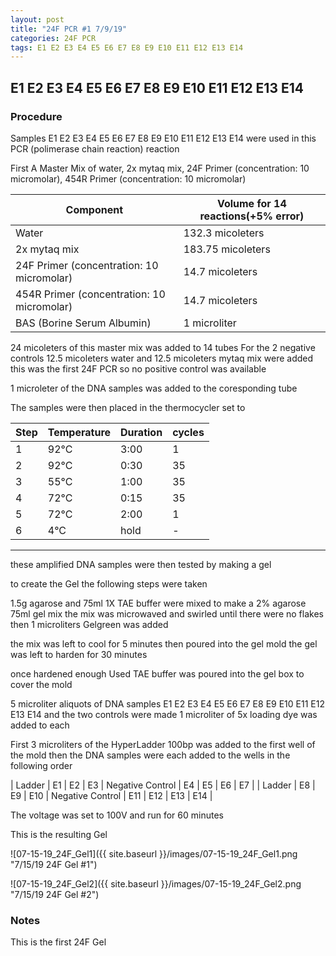 ```yaml
---
layout: post
title: "24F PCR #1 7/9/19"
categories: 24F PCR
tags: E1 E2 E3 E4 E5 E6 E7 E8 E9 E10 E11 E12 E13 E14
---
```


##  E1 E2 E3 E4 E5 E6 E7 E8 E9 E10 E11 E12 E13 E14

### Procedure

Samples E1 E2 E3 E4 E5 E6 E7 E8 E9 E10 E11 E12 E13 E14 were used in this PCR (polimerase chain reaction) reaction 

First A Master Mix of water, 2x mytaq mix, 24F Primer (concentration: 10 micromolar), 454R Primer (concentration: 10 micromolar)


|Component| Volume for 14 reactions(+5% error)|
|---------|---------------------------|
|Water| 132.3 micoleters|
|2x mytaq mix| 183.75 micoleters|
|24F Primer (concentration: 10 micromolar)| 14.7 micoleters|
|454R Primer (concentration: 10 micromolar)| 14.7 micoleters|
|BAS (Borine Serum Albumin)| 1 microliter|

24 micoleters of this master mix was added to 14 tubes 
For the 2 negative controls 12.5 micoleters water and 12.5 micoleters mytaq mix were added
this was the first 24F PCR so no positive control was available

1 microleter of the DNA samples was added to the coresponding tube

The samples were then placed in the thermocycler set to 

|Step|Temperature|Duration|cycles|
|----|-------|--------|-------|
|1|92°C|3:00|1|
|2|92°C|0:30|35|
|3|55°C|1:00|35|
|4|72°C|0:15|35|
|5|72°C|2:00|1|
|6|4°C|hold|-|

___________

these amplified DNA samples were then tested by making a gel

to create the Gel the following steps were taken 

1.5g agarose and 75ml 1X TAE buffer were mixed to make a 2% agarose 75ml gel mix 
the mix was microwaved and swirled until there were no flakes 
then 1 microliters Gelgreen was added

the mix was left to cool for 5 minutes then poured into the gel mold
the gel was left to harden for 30 minutes 

once hardened enough Used TAE buffer was poured into the gel box to cover the mold

5 microliter aliquots of DNA samples  E1 E2 E3 E4 E5 E6 E7 E8 E9 E10 E11 E12 E13 E14 and the two controls were made 
1 microliter of 5x loading dye was added to each

First 3 microliters of the HyperLadder 100bp was added to the first well of the mold 
then the DNA samples were each added to the wells in the following order 

| Ladder | E1 | E2 | E3 | Negative Control | E4 | E5 | E6 | E7 |
| Ladder | E8 | E9 | E10 | Negative Control | E11 | E12 | E13 | E14 |

The voltage was set to 100V and run for 60 minutes


This is the resulting Gel

![07-15-19_24F_Gel1]({{ site.baseurl }}/images/07-15-19_24F_Gel1.png "7/15/19 24F Gel #1")

![07-15-19_24F_Gel2]({{ site.baseurl }}/images/07-15-19_24F_Gel2.png "7/15/19 24F Gel #2")


### Notes

This is the first 24F Gel
